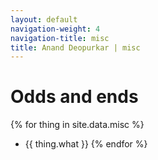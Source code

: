 ```yaml
---
layout: default
navigation-weight: 4
navigation-title: misc
title: Anand Deopurkar | misc
---
```


# Odds and ends

{% for thing in site.data.misc %}
* {{ thing.what }} {% endfor %}
